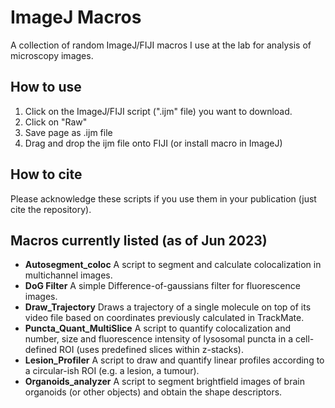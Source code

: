 # ImageJ Macros
A collection of random ImageJ/FIJI macros I use at the lab for analysis of microscopy images.

## How to use
1. Click on the ImageJ/FIJI script (".ijm" file) you want to download.
2. Click on "Raw"
3. Save page as .ijm file
4. Drag and drop the ijm file onto FIJI (or install macro in ImageJ)

## How to cite
Please acknowledge these scripts if you use them in your publication (just cite the repository).

## Macros currently listed (as of Jun 2023)

- **Autosegment_coloc**  A script to segment and calculate colocalization in multichannel images.
- **DoG Filter**  A simple Difference-of-gaussians filter for fluorescence images.
- **Draw_Trajectory** Draws a trajectory of a single molecule on top of its video file based on coordinates previously calculated in TrackMate.
- **Puncta_Quant_MultiSlice**  A script to quantify colocalization and number, size and fluorescence intensity of lysosomal puncta in a cell-defined ROI (uses predefined slices within z-stacks).
- **Lesion_Profiler**  A script to draw and quantify linear profiles according to a circular-ish ROI (e.g. a lesion, a tumour).
- **Organoids_analyzer**  A script to segment brightfield images of brain organoids (or other objects) and obtain the shape descriptors.

